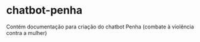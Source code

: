 # chatbot-penha
Contém documentação para criação do chatbot Penha (combate à violência contra a mulher)
